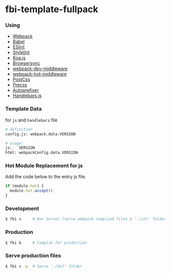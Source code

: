 # fbi-template-fullpack

### Using
- [Webpack](https://github.com/webpack/webpack)
- [Babel](https://babeljs.io/)
- [ESlint](http://eslint.org/)
- [Stylelint](http://stylelint.io/)
- [Koa.js](https://github.com/koajs/koa/tree/v2.x)
- [Browsersync](https://www.browsersync.io/)
- [webpack-dev-middleware](https://github.com/webpack/webpack-dev-middleware)
- [webpack-hot-middleware](https://github.com/glenjamin/webpack-hot-middleware)
- [PostCss](http://postcss.org/)
- [Precss](https://github.com/jonathantneal/precss)
- [Autoprefixer](https://github.com/postcss/autoprefixer)
- [Handlebars.js](http://handlebarsjs.com/)

### Template Data

for `js` and `handlebars` file
```bash
# definition
config.js: webpack.data.VERSION

# usage:
js:   VERSION
html: webpackConfig.data.VERSION
```

### Hot Module Replacement for js

Add the code below to the entry js file.
```js
if (module.hot) {
  module.hot.accept()
}
```

### Development
```bash
$ fbi s     # Dev Server (serve webpack complied files & './src' folder)
```

### Production
```bash
$ fbi b     # Complie for production
```

### Serve production files
```bash
$ fbi s -p  # Serve './dst' folder
```